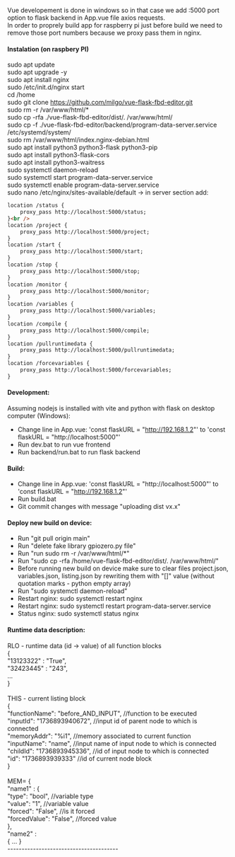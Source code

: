 Vue developement is done in windows so in that case we add :5000 port option to flask backend in App.vue file axios requests. <br />
In order to proprely build app for raspberry pi just before build we need to remove those port numbers because we proxy pass them in nginx.

#### Instalation (on raspbery PI)
sudo apt update <br />
sudo apt upgrade -y <br />
sudo apt install nginx <br />
sudo /etc/init.d/nginx start <br />
cd /home <br />
sudo git clone https://github.com/milgo/vue-flask-fbd-editor.git <br />
sudo rm -r /var/www/html/* <br />
sudo cp -rfa ./vue-flask-fbd-editor/dist/. /var/www/html/ <br />
sudo cp -f ./vue-flask-fbd-editor/backend/program-data-server.service /etc/systemd/system/ <br />
sudo rm /var/www/html/index.nginx-debian.html <br />
sudo apt install python3 python3-flask python3-pip <br />
sudo apt install python3-flask-cors <br />
sudo apt install python3-waitress <br />
sudo systemctl daemon-reload <br />
sudo systemctl start program-data-server.service <br />
sudo systemctl enable program-data-server.service <br />
sudo nano /etc/nginx/sites-available/default -> in server section add: <br />
```md
location /status {
	proxy_pass http://localhost:5000/status;
}<br />
location /project {
	proxy_pass http://localhost:5000/project;
}
location /start {
	proxy_pass http://localhost:5000/start;
}
location /stop {
	proxy_pass http://localhost:5000/stop;
}
location /monitor {
	proxy_pass http://localhost:5000/monitor;
}
location /variables {
	proxy_pass http://localhost:5000/variables;
}
location /compile {
	proxy_pass http://localhost:5000/compile;
}
location /pullruntimedata {
	proxy_pass http://localhost:5000/pullruntimedata;
}
location /forcevariables {
	proxy_pass http://localhost:5000/forcevariables;
}
```

#### Development:<br />
Assuming nodejs is installed with vite and python with flask on desktop computer (Windows):
- Change line in App.vue: 'const flaskURL = "http://192.168.1.2"' to 'const flaskURL = "http://localhost:5000"'
- Run dev.bat to run vue frontend
- Run backend/run.bat to run flask backend 

#### Build:<br />
- Change line in App.vue: 'const flaskURL = "http://localhost:5000"' to 'const flaskURL = "http://192.168.1.2"'
- Run build.bat
- Git commit changes with message "uploading dist vx.x"

#### Deploy new build on device:<br />
- Run "git pull origin main"
- Run "delete fake library gpiozero.py file"
- Run "run sudo rm -r /var/www/html/*"
- Run "sudo cp -rfa /home/vue-flask-fbd-editor/dist/. /var/www/html/"
- Before running new build on device make sure to clear files project.json, variables.json, listing.json by rewriting them with "[]" value (without quotation marks - python empty array)
- Run "sudo systemctl daemon-reload"
- Restart nginx: sudo systemctl restart nginx<br />
- Restart nginx: sudo systemctl restart program-data-server.service<br />
- Status nginx: sudo systemctl status nginx<br />

#### Runtime data description:<br />
RLO - runtime data (id -> value) of all function blocks<br />
{<br />
    "13123322" : "True",<br />
    "32423445" : "243",<br />
    ...<br />
}<br />
<br />
THIS - current listing block<br />
{<br />
    "functionName": "before_AND_INPUT", //function to be executed<br />
    "inputId": "1736893940672", //input id of parent node to which is connected<br />
    "memoryAddr": "%i1", //memory associated to current function<br />
    "inputName": "name", //input name of input node to which is connected<br />
    "childId": "1736893945336", //id of input node to which is connected<br />
    "id": "1736893939333" //id of current node block<br />
}<br />
<br />
MEM= { <br />
    "name1" : {<br />
        "type": "bool", //variable type<br />
        "value": "1", //variable value<br />
        "forced": "False", //is it forced<br />
        "forcedValue": "False", //forced value<br />
    }, <br />
    "name2" : <br />
        { ... }<br />
---------------------------------------<br />
